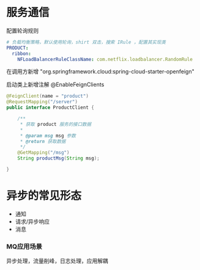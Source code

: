 # 服务通信

配置轮询规则
```yml
# 负载均衡策略，默认使用轮询，shirt 双击，搜索 IRule ，配置其实现类
PRODUCT:
  ribbon:
    NFLoadBalancerRuleClassName: com.netflix.loadbalancer.RandomRule
```
在调用方新增  "org.springframework.cloud:spring-cloud-starter-openfeign"

启动类上新增注解 @EnableFeignClients

```java
@FeignClient(name = "product")
@RequestMapping("/server")
public interface ProductClient {

    /**
     * 获取 product 服务的接口数据
     *
     * @param msg msg 参数
     * @return 获取数据
     */
    @GetMapping("/msg")
    String productMsg(String msg);

}
```
# 异步的常见形态

- 通知
- 请求/异步响应
- 消息  

### MQ应用场景

异步处理，流量削峰，日志处理，应用解耦
